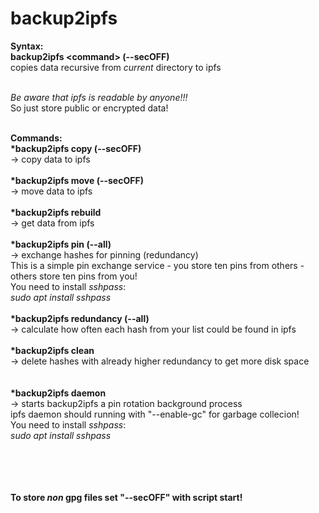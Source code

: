 # backup2ipfs

<b>Syntax:</b><br>
<b>backup2ipfs &lt;command&gt; (--secOFF)</b><br>
copies data recursive from <i>current</i> directory to ipfs<br><br>

*Be aware that ipfs is readable by anyone!!!*<br>
So just store public or encrypted data!<br><br>

<b>Commands:</b><br>
<b>*backup2ipfs copy (--secOFF)</b><br>
-&gt; copy data to ipfs<br>
<br>
<b>*backup2ipfs move (--secOFF)</b><br>
-&gt; move data to ipfs<br>
<br>
<b>*backup2ipfs rebuild</b><br>
-&gt; get data from ipfs<br>
<br>
<b>*backup2ipfs pin (--all)</b><br>
-&gt; exchange hashes for pinning (redundancy)<br>
This is a simple pin exchange service - you store ten pins from others - others store ten pins from you!<br>
You need to install <i>sshpass</i>:<br>
<i>sudo apt install sshpass</i><br>
<br>
<b>*backup2ipfs redundancy (--all)</b><br>
-&gt; calculate how often each hash from your list could be found in ipfs<br>
<br>
<b>*backup2ipfs clean</b><br>
-&gt; delete hashes with already higher redundancy to get more disk space<br>
<br>
<br><rb>
<b>*backup2ipfs daemon</b><br>
-&gt; starts backup2ipfs a pin rotation background process<br>
ipfs daemon should running with "--enable-gc" for garbage collecion!<br>
You need to install <i>sshpass</i>:<br>
<i>sudo apt install sshpass</i><br>
<br>
<br>
<br>
<br>
 <!--
 for symbolic links ipfs need to be started with mount option!<br>
 ipfs daemon --mount &amp;
 -->
 <b>To store *non* gpg files set "--secOFF" with script start!</b>
